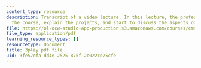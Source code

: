 ```yaml
---
content_type: resource
description: Transcript of a video lecture. In this lecture, the professors introduce
  the course, explain the projects, and start to discuss the aspects of various games.
file: https://ol-ocw-studio-app-production.s3.amazonaws.com/courses/cms-611j-creating-video-games-fall-2014/3fe57efadd4e2525875f2c022cd25cfe_pfDfriSjFbY.pdf
file_type: application/pdf
learning_resource_types: []
resourcetype: Document
title: 3play pdf file
uid: 3fe57efa-dd4e-2525-875f-2c022cd25cfe
---
```

